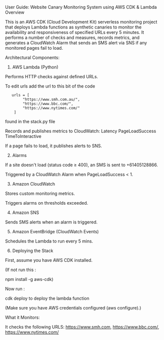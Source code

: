 User Guide: Website Canary Monitoring System using AWS CDK & Lambda
Overview

This is an AWS CDK (Cloud Development Kit) serverless monitoring project that deploys Lambda functions as synthetic canaries to monitor the availability and responsiveness of specified URLs every 5 minutes. It performs a number of checks and measures, records metrics, and generates a CloudWatch Alarm that sends an SMS alert via SNS if any monitored pages fail to load. 

 Architectural Components:

1. AWS Lambda (Python)
 
Performs HTTP checks against defined URLs. 

To edit urls add the url to this bit of the code 

       urls = [
            "https://www.smh.com.au/",
            "https://www.bbc.com/",
            "https://www.nytimes.com/"
        ]
found in the stack.py file 

Records and publishes metrics to CloudWatch:
Latency
PageLoadSuccess
TimeToInteractive
 
If a page fails to load, it publishes alerts to SNS.

2. Alarms

If a site doesn't load (status code ≥ 400), an SMS is sent to +61405128866.

Triggered by a CloudWatch Alarm when PageLoadSuccess < 1.

3. Amazon CloudWatch
 
Stores custom monitoring metrics.

Triggers alarms on thresholds exceeded.

4. Amazon SNS
 
Sends SMS alerts when an alarm is triggered.

5. Amazon EventBridge (CloudWatch Events)
 
Schedules the Lambda to run every 5 mins.

6.  Deploying the Stack

First, assume you have AWS CDK installed.

(If not run this : 

npm install -g aws-cdk)

Now run :

cdk deploy to deploy the lambda function    

(Make sure you have AWS credentials configured (aws configure).)

 What it Monitors:

It checks the following URLS: https://www.smh.com, https://www.bbc.com/, https://www.nytimes.com/




